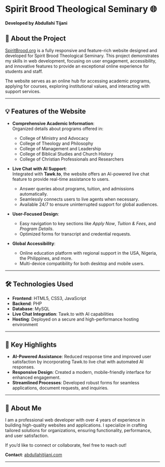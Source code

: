 # Spirit Brood Theological Seminary 🌐  
**Developed by Abdullahi Tijani**  

## 📖 About the Project  
[SpiritBrood.org](https://spiritbrood.org) is a fully responsive and feature-rich website designed and developed for Spirit Brood Theological Seminary. This project demonstrates my skills in web development, focusing on user engagement, accessibility, and innovative features to provide an exceptional online experience for students and staff.

The website serves as an online hub for accessing academic programs, applying for courses, exploring institutional values, and interacting with support services.

---

## 💡 Features of the Website  
- **Comprehensive Academic Information**:  
  Organized details about programs offered in:
  - College of Ministry and Advocacy  
  - College of Theology and Philosophy  
  - College of Management and Leadership  
  - College of Biblical Studies and Church History  
  - College of Christian Professionals and Researchers  

- **Live Chat with AI Support**:  
  Integrated with **Tawk.to**, the website offers an AI-powered live chat feature to provide real-time assistance to users.  
  - Answer queries about programs, tuition, and admissions automatically.  
  - Seamlessly connects users to live agents when necessary.  
  - Available 24/7 to ensure uninterrupted support for global audiences.  

- **User-Focused Design**:  
  - Easy navigation to key sections like *Apply Now*, *Tuition & Fees*, and *Program Details*.  
  - Optimized forms for transcript and credential requests.  

- **Global Accessibility**:  
  - Online education platform with regional support in the USA, Nigeria, the Philippines, and more.  
  - Multi-device compatibility for both desktop and mobile users.  

---

## 🛠️ Technologies Used  
- **Frontend**: HTML5, CSS3, JavaScript  
- **Backend**: PHP  
- **Database**: MySQL  
- **Live Chat Integration**: Tawk.to with AI capabilities  
- **Hosting**: Deployed on a secure and high-performance hosting environment  

---

## 📌 Key Highlights  
- **AI-Powered Assistance**: Reduced response time and improved user satisfaction by incorporating Tawk.to live chat with automated AI responses.  
- **Responsive Design**: Created a modern, mobile-friendly interface for enhanced engagement.  
- **Streamlined Processes**: Developed robust forms for seamless applications, document requests, and inquiries.  

---

## 🙌 About Me  
I am a professional web developer with over 4 years of experience in building high-quality websites and applications. I specialize in crafting tailored solutions for organizations, ensuring functionality, performance, and user satisfaction.

If you’d like to connect or collaborate, feel free to reach out!  

**Contact**: [abdullahitijani.com](https://github.com/abdullahitijani)  

---

